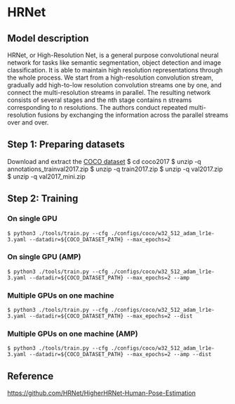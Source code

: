 # HRNet

## Model description

HRNet, or High-Resolution Net, is a general purpose convolutional neural network for tasks like semantic segmentation, object detection and image classification. It is able to maintain high resolution representations through the whole process. We start from a high-resolution convolution stream, gradually add high-to-low resolution convolution streams one by one, and connect the multi-resolution streams in parallel. The resulting network consists of several stages and the nth stage contains n streams corresponding to n resolutions. The authors conduct repeated multi-resolution fusions by exchanging the information across the parallel streams over and over.

## Step 1: Preparing datasets

Download and extract the [COCO dataset](https://cocodataset.org/#download)
$ cd coco2017
$ unzip -q annotations_trainval2017.zip
$ unzip -q train2017.zip
$ unzip -q val2017.zip
$ unzip -q val2017_mini.zip


## Step 2: Training

### On single GPU
```
$ python3 ./tools/train.py --cfg ./configs/coco/w32_512_adam_lr1e-3.yaml --datadir=${COCO_DATASET_PATH} --max_epochs=2
```

### On single GPU (AMP)
```
$ python3 ./tools/train.py --cfg ./configs/coco/w32_512_adam_lr1e-3.yaml --datadir=${COCO_DATASET_PATH} --max_epochs=2 --amp
```

### Multiple GPUs on one machine
```
$ python3 ./tools/train.py --cfg ./configs/coco/w32_512_adam_lr1e-3.yaml --datadir=${COCO_DATASET_PATH} --max_epochs=2 --dist
```

### Multiple GPUs on one machine (AMP)
```
$ python3 ./tools/train.py --cfg ./configs/coco/w32_512_adam_lr1e-3.yaml --datadir=${COCO_DATASET_PATH} --max_epochs=2 --amp --dist
```

## Reference
https://github.com/HRNet/HigherHRNet-Human-Pose-Estimation
